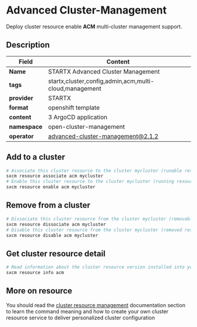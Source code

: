 # Advanced Cluster-Management

Deploy cluster resource enable **ACM** multi-cluster management support.

## Description

| Field         | Content                                                |
| ------------- | ------------------------------------------------------ |
| **Name**      | STARTX Advanced Cluster Management                     |
| **tags**      | startx,cluster,config,admin,acm,multi-cloud,management |
| **provider**  | STARTX                                                 |
| **format**    | openshift template                                     |
| **content**   | 3 ArgoCD application                                   |
| **namespace** | open-cluster-management                                |
| **operator**  | advanced-cluster-management@2.1.2                      |

## Add to a cluster

```bash
# Associate this cluster resource to the cluster mycluster (runable resource)
sxcm resource associate acm mycluster
# Enable this cluster resource to the cluster mycluster (running resource)
sxcm resource enable acm mycluster
```

## Remove from a cluster

```bash
# Dissociate this cluster resource from the cluster mycluster (removable resource)
sxcm resource dissociate acm mycluster
# Disable this cluster resource from the cluster mycluster (removed resource)
sxcm resource disable acm mycluster
```

## Get cluster resource detail

```bash
# Read information about the cluster resource version installed into your host (local)
sxcm resource info acm
```

## More on resource

You should read the [cluster resource management](../../4-cluster-resources) documentation section to learn the command
meaning and how to create your own cluster resource service to deliver personalized cluster configuration